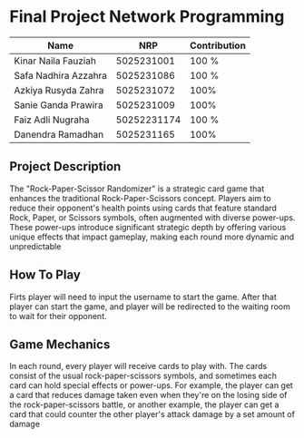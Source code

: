 # Final Project Network Programming

| Name           | NRP       | Contribution |
| ---            | ---        | ---       |
| Kinar Naila Fauziah | 5025231001| 100 % | 
| Safa Nadhira Azzahra | 5025231086 | 100 %|
| Azkiya Rusyda Zahra  | 5025231072 | 100% |
| Sanie Ganda Prawira | 5025231009  | 100% |
| Faiz Adli  Nugraha   |50252231174 | 100 % |
| Danendra Ramadhan  |  5025231165  | 100% |

## Project Description
The "Rock-Paper-Scissor Randomizer" is a strategic card game that enhances the traditional Rock-Paper-Scissors concept. Players aim to reduce their opponent's health points using cards that feature standard Rock, Paper, or Scissors symbols, often augmented with diverse power-ups.
These power-ups introduce significant strategic depth by offering various unique effects that impact gameplay, making each round more dynamic and unpredictable

## How To Play
Firts player will need to input the username to start the game. After that player can start the game, and player will be redirected to the waiting room to wait for their opponent.

## Game Mechanics
In each round, every player will receive cards to play with. The cards consist of the usual rock-paper-scissors symbols, and sometimes each card can hold special effects or power-ups. For example, the player can get a card that reduces damage taken even when they're on the losing side of the rock-paper-scissors battle, or another example, the player can get a card that could counter the other player's attack damage by a set amount of damage
